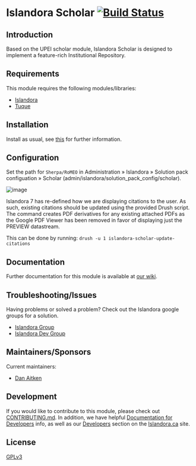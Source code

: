 # Islandora Scholar [![Build Status](https://travis-ci.org/Islandora/islandora_scholar.png?branch=7.x)](https://travis-ci.org/Islandora/islandora_scholar)

## Introduction

Based on the UPEI scholar module, Islandora Scholar is designed to implement a feature-rich Institutional Repository.

## Requirements

This module requires the following modules/libraries:

* [Islandora](https://github.com/islandora/islandora)
* [Tuque](https://github.com/islandora/tuque)

## Installation

Install as usual, see [this](https://drupal.org/documentation/install/modules-themes/modules-7) for further information.

## Configuration

Set the path for `Sherpa/RoMEO` in Administration » Islandora » Solution pack configuation » Scholar (admin/islandora/solution_pack_config/scholar).

![image](https://cloud.githubusercontent.com/assets/2371345/9771917/750f6e88-570f-11e5-9804-23b561bc1dfa.png)

Islandora 7 has re-defined how we are displaying citations to the user. As such, existing citations should be updated using the provided Drush script. The command creates PDF derivatives for any existing attached PDFs as the Google PDF Viewer has been removed in favor of displaying just the PREVIEW datastream.

This can be done by running: 
`drush -u 1 islandora-scholar-update-citations`

## Documentation

Further documentation for this module is available at [our wiki](https://wiki.duraspace.org/display/ISLANDORA/Islandora+Scholar).

## Troubleshooting/Issues

Having problems or solved a problem? Check out the Islandora google groups for a solution.

* [Islandora Group](https://groups.google.com/forum/?hl=en&fromgroups#!forum/islandora)
* [Islandora Dev Group](https://groups.google.com/forum/?hl=en&fromgroups#!forum/islandora-dev)

## Maintainers/Sponsors

Current maintainers:

* [Dan Aitken](https://github.com/qadan)

## Development

If you would like to contribute to this module, please check out [CONTRIBUTING.md](CONTRIBUTING.md). In addition, we have helpful [Documentation for Developers](https://github.com/Islandora/islandora/wiki#wiki-documentation-for-developers) info, as well as our [Developers](http://islandora.ca/developers) section on the [Islandora.ca](http://islandora.ca) site.

## License

[GPLv3](http://www.gnu.org/licenses/gpl-3.0.txt)

